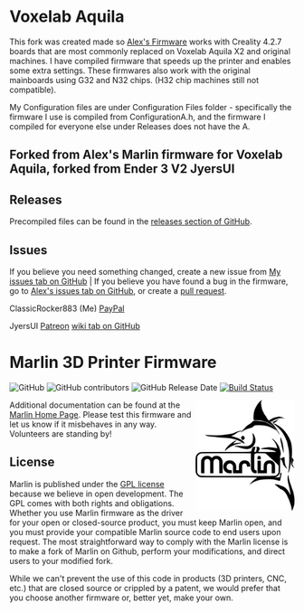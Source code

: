 # Voxelab Aquila 

This fork was created made so [Alex's Firmware](https://github.com/alexqzd/Marlin) works with Creality 4.2.7 boards that are most commonly replaced on Voxelab Aquila X2 and original machines. I have compiled firmware that speeds up the printer and enables some extra settings. These firmwares also work with the original mainboards using G32 and N32 chips. (H32 chip machines still not compatible). 

My Configuration files are under Configuration Files folder - specifically the firmware I use is compiled from ConfigurationA.h, and the firmware I compiled for everyone else under Releases does not have the A. 


## Forked from Alex's Marlin firmware for Voxelab Aquila, forked from Ender 3 V2 JyersUI

## Releases
Precompiled files can be found in the [releases section of GitHub](https://github.com/classicrocker883/Marlin/releases).


## Issues

If you believe you need something changed, create a new issue from [My issues tab on GitHub](https://github.com/classicrocker883/Marlin/issues) | If you believe you have found a bug in the firmware, go to [Alex's issues tab on GitHub](https://github.com/alexqzd/Marlin/issues), or create a [pull request](https://github.com/alexqzd/Marlin/pulls).

ClassicRocker883 (Me) [PayPal](https://paypal.me/AndrewLeDuc)

JyersUI [Patreon](https://www.patreon.com/jyers)
[wiki tab on GitHub](https://github.com/Jyers/Marlin/wiki)


# Marlin 3D Printer Firmware

![GitHub](https://img.shields.io/github/license/marlinfirmware/marlin.svg)
![GitHub contributors](https://img.shields.io/github/contributors/marlinfirmware/marlin.svg)
![GitHub Release Date](https://img.shields.io/github/release-date/marlinfirmware/marlin.svg)
[![Build Status](https://github.com/MarlinFirmware/Marlin/workflows/CI/badge.svg?branch=bugfix-2.0.x)](https://github.com/MarlinFirmware/Marlin/actions)

<img align="right" width=175 src="buildroot/share/pixmaps/logo/marlin-250.png" />

Additional documentation can be found at the [Marlin Home Page](https://marlinfw.org/).
Please test this firmware and let us know if it misbehaves in any way. Volunteers are standing by!


## License

Marlin is published under the [GPL license](/LICENSE) because we believe in open development. The GPL comes with both rights and obligations. Whether you use Marlin firmware as the driver for your open or closed-source product, you must keep Marlin open, and you must provide your compatible Marlin source code to end users upon request. The most straightforward way to comply with the Marlin license is to make a fork of Marlin on Github, perform your modifications, and direct users to your modified fork.

While we can't prevent the use of this code in products (3D printers, CNC, etc.) that are closed source or crippled by a patent, we would prefer that you choose another firmware or, better yet, make your own.
